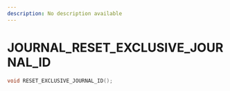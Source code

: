 ```yaml
---
description: No description available 
---
```


# JOURNAL\_RESET_EXCLUSIVE_JOURNAL_ID

```cpp
void RESET_EXCLUSIVE_JOURNAL_ID();
```